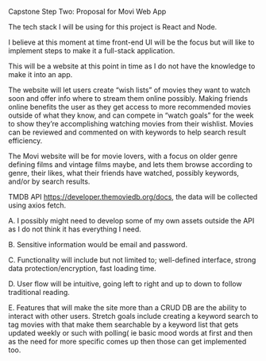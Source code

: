 Capstone Step Two: Proposal for Movi Web App

The tech stack I will be using for this project is React and Node.

I believe at this moment at time front-end UI will be the focus but will like to implement steps to make it a full-stack application.

This will be a website at this point in time as I do not have the knowledge to make it into an app.

The website will let users create “wish lists” of movies they want to watch soon and offer info where to stream them online possibly.  Making friends online benefits the user as they get access to more recommended movies outside of what they know, and can compete in “watch goals” for the week to show they’re accomplishing watching movies from their wishlist.  Movies can be reviewed and commented on with keywords to help search result efficiency.

The Movi website will be for movie lovers, with a focus on older genre defining films and vintage films maybe, and lets them browse according to genre, their likes, what their friends have watched, possibly keywords, and/or by search results.

TMDB API https://developer.themoviedb.org/docs, the data will be collected using axios fetch.

A. I possibly might need to develop some of my own assets outside the API as I do not think it has everything I need.

B. Sensitive information would be email and password.

C. Functionality will include but not limited to; well-defined interface, strong data protection/encryption, fast loading time.

D. User flow will be intuitive, going left to right and up to down to follow traditional reading.

E. Features that will make the site more than a CRUD DB are the ability to interact with other users.  Stretch goals include creating a keyword search to tag movies with that make them searchable by a keyword list that gets updated weekly or such with polling( ie basic mood words at first and then as the need for more specific comes up then those can get implemented too.


